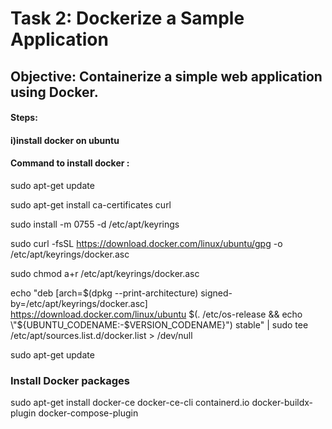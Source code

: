 # Task 2: Dockerize a Sample Application

## Objective: Containerize a simple web application using Docker.

#### Steps:

####  i)install docker on ubuntu 

#### Command to install docker :

sudo apt-get update

sudo apt-get install ca-certificates curl

sudo install -m 0755 -d /etc/apt/keyrings

sudo curl -fsSL https://download.docker.com/linux/ubuntu/gpg -o /etc/apt/keyrings/docker.asc

sudo chmod a+r /etc/apt/keyrings/docker.asc

echo "deb [arch=$(dpkg --print-architecture) signed-by=/etc/apt/keyrings/docker.asc] https://download.docker.com/linux/ubuntu $(. /etc/os-release && echo \"${UBUNTU_CODENAME:-$VERSION_CODENAME}\") stable" | sudo tee /etc/apt/sources.list.d/docker.list > /dev/null

sudo apt-get update

### Install Docker packages

sudo apt-get install docker-ce docker-ce-cli containerd.io docker-buildx-plugin docker-compose-plugin

